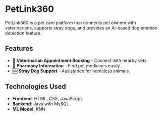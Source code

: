 # PetLink360

PetLink360 is a pet care platform that connects pet owners with veterinarians, supports stray dogs, and provides an AI-based dog emotion detection feature.

## Features

- 🏥 **Veterinarian Appointment Booking** - Connect with nearby vets.
- 🏪 **Pharmacy Information** - Find pet medicines easily.
- 🆘 **Stray Dog Support** - Assistance for homeless animals.

## Technologies Used
- **Frontend**: HTML, CSS, JavaScript
- **Backend**: Java with MySQL
- **ML Model**: KNN

